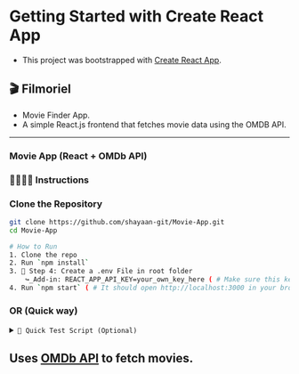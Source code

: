 # Getting Started with Create React App

- This project was bootstrapped with [Create React App](https://github.com/facebook/create-react-app).

## 🎬 Filmoriel
- Movie Finder App.
- A simple React.js frontend that fetches movie data using the OMDB API.

---

### Movie App (React + OMDb API)

### 👨🏻‍🏫📎 Instructions 

###  Clone the Repository
```bash
git clone https://github.com/shayaan-git/Movie-App.git
cd Movie-App

# How to Run
1. Clone the repo
2. Run `npm install`
3. 🔐 Step 4: Create a .env File in root folder
    ↪_Add-in: REACT_APP_API_KEY=your_own_key_here ( # Make sure this key matches your actual API key.)
4. Run `npm start` ( # It should open http://localhost:3000 in your browser with your app running!)

```
### OR (Quick way)
<details>
    <summary><code>🔧 Quick Test Script (Optional)</code></summary>
```bash
For Linux/Mac/Git Bash users:

↪ bash run-demo.sh

It will:
↪ Create a folder test-movie-app
↪ Clone your repo inside it
↪ Set up .env
↪ Install everything
↪ Start the app

</details>

## Uses [OMDb API](http://www.omdbapi.com/) to fetch movies.
